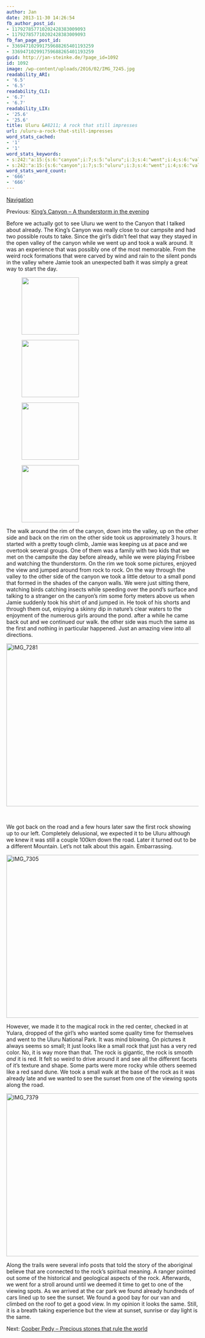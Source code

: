 ```yaml
---
author: Jan
date: 2013-11-30 14:26:54
fb_author_post_id:
- 117927857710202428383009093
- 117927857710202428383009093
fb_fan_page_post_id:
- 336947102991759688265401193259
- 336947102991759688265401193259
guid: http://jan-steinke.de/?page_id=1092
id: 1092
image: /wp-content/uploads/2016/02/IMG_7245.jpg
readability_ARI:
- '6.5'
- '6.5'
readability_CLI:
- '6.7'
- '6.7'
readability_LIX:
- '25.6'
- '25.6'
title: Uluru &#8211; A rock that still impresses
url: /uluru-a-rock-that-still-impresses
word_stats_cached:
- '1'
- '1'
word_stats_keywords:
- s:242:"a:15:{s:6:"canyon";i:7;s:5:"uluru";i:3;s:4:"went";i:4;s:6:"valley";i:4;s:4:"took";i:8;s:4:"walk";i:4;s:4:"rock";i:10;s:5:"jamie";i:3;s:4:"side";i:4;s:4:"view";i:4;s:5:"small";i:4;s:4:"just";i:4;s:4:"same";i:3;s:4:"road";i:3;s:6:"sunset";i:3;}";
- s:242:"a:15:{s:6:"canyon";i:7;s:5:"uluru";i:3;s:4:"went";i:4;s:6:"valley";i:4;s:4:"took";i:8;s:4:"walk";i:4;s:4:"rock";i:10;s:5:"jamie";i:3;s:4:"side";i:4;s:4:"view";i:4;s:5:"small";i:4;s:4:"just";i:4;s:4:"same";i:3;s:4:"road";i:3;s:6:"sunset";i:3;}";
word_stats_word_count:
- '666'
- '666'
---
```


[Navigation](https://jan-steinke.de/wordpress/en/blog/2013/10/06/the-stuart-highway/)

Previous: [King&#8217;s Canyon &#8211; A thunderstorm in the evening](https://jan-steinke.de/wordpress/en/kings-canyon-a-thunderstorm-in-the-evening/)

Before we actually got to see Uluru we went to the Canyon that I talked about already. The King&#8217;s Canyon was really close to our campsite and had two possible routs to take. Since the girl&#8217;s didn&#8217;t feel that way they stayed in the open valley of the canyon while we went up and took a walk around. It was an experience that was possibly one of the most memorable. From the weird rock formations that were carved by wind and rain to the silent ponds in the valley where Jamie took an unexpected bath it was simply a great way to start the day.

<div id='gallery-5' class='gallery galleryid-1092 gallery-columns-4 gallery-size-thumbnail'>
  <figure class='gallery-item'> 
  
  <div class='gallery-icon portrait'>
    <a href='http://jan-steinke.de/wordpress/de/img_7233/'><img width="150" height="150" src="http://jan-steinke.de/wordpress/wp-content/uploads/2016/02/IMG_7233-150x150.jpg" class="attachment-thumbnail size-thumbnail" alt="" /></a>
  </div></figure><figure class='gallery-item'> 
  
  <div class='gallery-icon portrait'>
    <a href='http://jan-steinke.de/wordpress/de/img_7263/'><img width="150" height="150" src="http://jan-steinke.de/wordpress/wp-content/uploads/2016/02/IMG_7263-150x150.jpg" class="attachment-thumbnail size-thumbnail" alt="" /></a>
  </div></figure><figure class='gallery-item'> 
  
  <div class='gallery-icon portrait'>
    <a href='http://jan-steinke.de/wordpress/de/img_7256/'><img width="150" height="150" src="http://jan-steinke.de/wordpress/wp-content/uploads/2016/02/IMG_7256-150x150.jpg" class="attachment-thumbnail size-thumbnail" alt="" /></a>
  </div></figure><figure class='gallery-item'> 
  
  <div class='gallery-icon portrait'>
    <a href='http://jan-steinke.de/wordpress/de/img_7259/'><img width="150" height="150" src="http://jan-steinke.de/wordpress/wp-content/uploads/2016/02/IMG_7259-150x150.jpg" class="attachment-thumbnail size-thumbnail" alt="" /></a>
  </div></figure>
</div>

The walk around the rim of the canyon, down into the valley, up on the other side and back on the rim on the other side took us approximately 3 hours. It started with a pretty tough climb, Jamie was keeping us at pace and we overtook several groups. One of them was a family with two kids that we met on the campsite the day before already, while we were playing Frisbee and watching the thunderstorm. On the rim we took some pictures, enjoyed the view and jumped around from rock to rock. On the way through the valley to the other side of the canyon we took a little detour to a small pond that formed in the shades of the canyon walls. We were just sitting there, watching birds catching insects while speeding over the pond&#8217;s surface and talking to a stranger on the canyon&#8217;s rim some forty meters above us when Jamie suddenly took his shirt of and jumped in. He took of his shorts and through them out, enjoying a skinny dip in nature&#8217;s clear waters to the enjoyment of the numerous girls around the pond. after a while he came back out and we continued our walk. the other side was much the same as the first and nothing in particular happened. Just an amazing view into all directions.

<img class="size-full wp-image-1381 aligncenter" src="https://jan-steinke.de/wordpress/wp-content/uploads/2016/02/IMG_7281.jpg" alt="IMG_7281" width="640" height="427" srcset="https://jan-steinke.de/wordpress/wp-content/uploads/2016/02/IMG_7281.jpg 640w, https://jan-steinke.de/wordpress/wp-content/uploads/2016/02/IMG_7281-300x200.jpg 300w" sizes="(max-width: 640px) 85vw, 640px" />

&nbsp;

We got back on the road and a few hours later saw the first rock showing up to our left. Completely delusional, we expected it to be Uluru although we knew it was still a couple 100km down the road. Later it turned out to be a different Mountain. Let&#8217;s not talk about this again. Embarrassing.

<img class="aligncenter size-full wp-image-1402" src="https://jan-steinke.de/wordpress/wp-content/uploads/2016/02/IMG_7305.jpg" alt="IMG_7305" width="640" height="427" srcset="https://jan-steinke.de/wordpress/wp-content/uploads/2016/02/IMG_7305.jpg 640w, https://jan-steinke.de/wordpress/wp-content/uploads/2016/02/IMG_7305-300x200.jpg 300w" sizes="(max-width: 640px) 85vw, 640px" />

However, we made it to the magical rock in the red center, checked in at Yulara, dropped of the girl&#8217;s who wanted some quality time for themselves and went to the Uluru National Park. It was mind blowing. On pictures it always seems so small; It just looks like a small rock that just has a very red color. No, it is way more than that. The rock is gigantic, the rock is smooth _and_ it is red. It felt so weird to drive around it and see all the different facets of it&#8217;s texture and shape. Some parts were more rocky while others seemed like a red sand dune. We took a small walk at the base of the rock as it was already late and we wanted to see the sunset from one of the viewing spots along the road.

<img class="aligncenter size-full wp-image-1405" src="https://jan-steinke.de/wordpress/wp-content/uploads/2016/02/IMG_7379.jpg" alt="IMG_7379" width="640" height="427" srcset="https://jan-steinke.de/wordpress/wp-content/uploads/2016/02/IMG_7379.jpg 640w, https://jan-steinke.de/wordpress/wp-content/uploads/2016/02/IMG_7379-300x200.jpg 300w" sizes="(max-width: 640px) 85vw, 640px" />

Along the trails were several info posts that told the story of the aboriginal believe that are connected to the rock&#8217;s spiritual meaning. A ranger pointed out some of the historical and geological aspects of the rock. Afterwards, we went for a stroll around until we deemed it time to get to one of the viewing spots. As we arrived at the car park we found already hundreds of cars lined up to see the sunset. We found a good bay for our van and climbed on the roof to get a good view. In my opinion it looks the same. Still, it is a breath taking experience but the view at sunset, sunrise or day light is the same.

Next: [Coober Pedy &#8211; Precious stones that rule the world](https://jan-steinke.de/wordpress/en/coober-pedy-precious-stones-that-rule-the-world/)